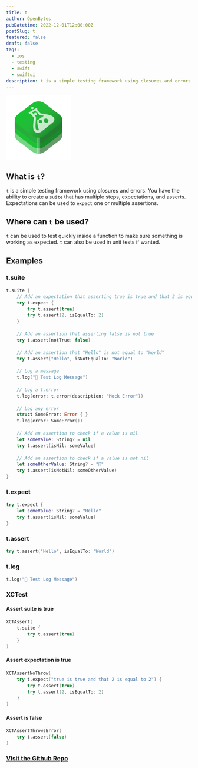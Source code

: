 ```yaml
---
title: t
author: OpenBytes
pubDatetime: 2022-12-01T12:00:00Z
postSlug: t
featured: false
draft: false
tags:
  - ios
  - testing
  - swift
  - swiftui
description: t is a simple testing framework using closures and errors. You have the ability to create a suite that has multiple steps, expectations, and asserts. Expectations can be used to expect one or multiple assertions.
---
```


<img src="/assets/projects/images/openbytes-t.png" alt="Icon representing the OpenBytes t-framework." width="35%"/>

## What is `t`?

`t` is a simple testing framework using closures and errors. You have the ability to create a `suite` that has multiple steps, expectations, and asserts. Expectations can be used to `expect` one or multiple assertions.

## Where can `t` be used?

`t` can be used to test quickly inside a function to make sure something is working as expected. `t` can also be used in unit tests if wanted.

## Examples

### t.suite

```swift
t.suite {
    // Add an expectation that asserting true is true and that 2 is equal to 2
    try t.expect {
        try t.assert(true)
        try t.assert(2, isEqualTo: 2)
    }

    // Add an assertion that asserting false is not true
    try t.assert(notTrue: false)

    // Add an assertion that "Hello" is not equal to "World"
    try t.assert("Hello", isNotEqualTo: "World")

    // Log a message
    t.log("📣 Test Log Message")

    // Log a t.error
    t.log(error: t.error(description: "Mock Error"))

    // Log any error
    struct SomeError: Error { }
    t.log(error: SomeError())

    // Add an assertion to check if a value is nil
    let someValue: String? = nil
    try t.assert(isNil: someValue)

    // Add an assertion to check if a value is not nil
    let someOtherValue: String? = "💠"
    try t.assert(isNotNil: someOtherValue)
}
```

### t.expect

```swift
try t.expect {
    let someValue: String? = "Hello"
    try t.assert(isNil: someValue)
}
```

### t.assert

```swift
try t.assert("Hello", isEqualTo: "World")
```

### t.log

```swift
t.log("📣 Test Log Message")
```

### XCTest

#### Assert suite is true

```swift
XCTAssert(
    t.suite {
        try t.assert(true)
    }
)
```

#### Assert expectation is true

```swift
XCTAssertNoThrow(
    try t.expect("true is true and that 2 is equal to 2") {
        try t.assert(true)
        try t.assert(2, isEqualTo: 2)
    }
)
```

#### Assert is false

```swift
XCTAssertThrowsError(
    try t.assert(false)
)
```

### [Visit the Github Repo](https://github.com/0xOpenBytes/ios-base)
